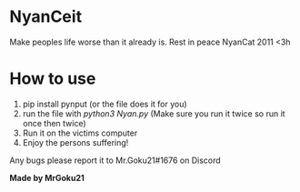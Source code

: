 # NyanCeit
Make peoples life worse than it already is. Rest in peace NyanCat 2011 &lt;3h

# How to use 
1. pip install pynput (or the file does it for you)
2. run the file with *python3 Nyan.py* (Make sure you run it twice so run it once then twice)
3. Run it on the victims computer
4. Enjoy the persons suffering!

Any bugs please report it to Mr.Goku21#1676 on Discord

**Made by MrGoku21**
